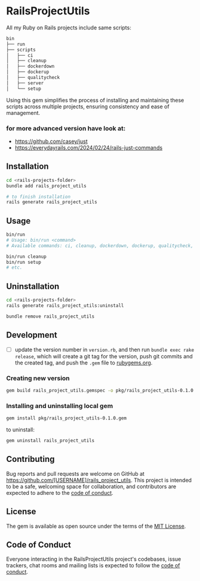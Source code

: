 # RailsProjectUtils

All my Ruby on Rails projects include same scripts:

```bash
bin
├── run
├── scripts
│   ├── ci
│   ├── cleanup
│   ├── dockerdown
│   ├── dockerup
│   ├── qualitycheck
│   ├── server
│   └── setup
```

Using this gem simplifies the process of installing and maintaining these scripts across multiple projects, ensuring consistency and ease of management.

### for more advanced version have look at:

- https://github.com/casey/just
- https://everydayrails.com/2024/02/24/rails-just-commands

## Installation

```bash
cd <rails-projects-folder>
bundle add rails_project_utils

# to finish installation
rails generate rails_project_utils
```

## Usage

```bash
bin/run
# Usage: bin/run <command>
# Available commands: ci, cleanup, dockerdown, dockerup, qualitycheck, server, setup

bin/run cleanup
bin/run setup
# etc.
```

## Uninstallation

```bash
cd <rails-projects-folder>
rails generate rails_project_utils:uninstall

bundle remove rails_project_utils
```

## Development

- [ ] update the version number in `version.rb`, and then run `bundle exec rake release`, which will create a git tag for the version, push git commits and the created tag, and push the `.gem` file to [rubygems.org](https://rubygems.org).

### Creating new version

```bash
gem build rails_project_utils.gemspec -o pkg/rails_project_utils-0.1.0.gem
```

### Installing and uninstalling local gem

```bash
gem install pkg/rails_project_utils-0.1.0.gem
```

to uninstall:

```bash
gem uninstall rails_project_utils
```

## Contributing

Bug reports and pull requests are welcome on GitHub at https://github.com/[USERNAME]/rails_project_utils. This project is intended to be a safe, welcoming space for collaboration, and contributors are expected to adhere to the [code of conduct](https://github.com/[USERNAME]/rails_project_utils/blob/main/CODE_OF_CONDUCT.md).

## License

The gem is available as open source under the terms of the [MIT License](https://opensource.org/licenses/MIT).

## Code of Conduct

Everyone interacting in the RailsProjectUtils project's codebases, issue trackers, chat rooms and mailing lists is expected to follow the [code of conduct](https://github.com/[USERNAME]/rails_project_utils/blob/main/CODE_OF_CONDUCT.md).
